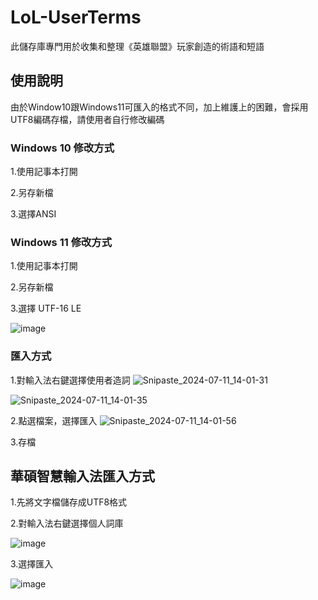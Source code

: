 # LoL-UserTerms
此儲存庫專門用於收集和整理《英雄聯盟》玩家創造的術語和短語


## 使用說明

由於Window10跟Windows11可匯入的格式不同，加上維護上的困難，會採用UTF8編碼存檔，請使用者自行修改編碼

### Windows 10 修改方式

1.使用記事本打開

2.另存新檔

3.選擇ANSI

### Windows 11 修改方式

1.使用記事本打開

2.另存新檔

3.選擇 UTF-16 LE

![image](https://github.com/user-attachments/assets/8bc72004-be31-4598-9bb5-548a941c7b6b)

### 匯入方式

1.對輸入法右鍵選擇使用者造詞
![Snipaste_2024-07-11_14-01-31](https://github.com/aa846301/LoL-UserTerms/assets/6349108/09d4610e-99e1-42c5-8932-f1b2011f7ad6)

![Snipaste_2024-07-11_14-01-35](https://github.com/aa846301/LoL-UserTerms/assets/6349108/d2dd7a0f-3042-458b-a681-31be9b7604d9)


2.點選檔案，選擇匯入
![Snipaste_2024-07-11_14-01-56](https://github.com/aa846301/LoL-UserTerms/assets/6349108/1a7ff07d-4bbf-432e-8a0e-1cf35d8a2d4b)


3.存檔


## 華碩智慧輸入法匯入方式

1.先將文字檔儲存成UTF8格式

2.對輸入法右鍵選擇個人詞庫

![image](https://github.com/user-attachments/assets/85494e5e-db71-47ea-b6cf-05dbc0495b6f)

3.選擇匯入

![image](https://github.com/user-attachments/assets/bca034d8-44bc-43ac-888d-44a51705662b)
